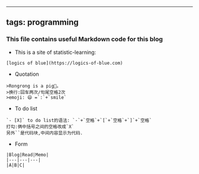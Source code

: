 
---
tags: programming
---
### This file contains useful Markdown code for this blog

- This is a site of statistic-learning:  
```
[logics of blue](https://logics-of-blue.com)
```

- Quotation
```
>Rongrong is a pig🐷。  
>换行:回车两次/句尾空格2次  
>emoji: 😄 =`:`+`smile`   
```
- To do list
```
`- [X]` to do list的语法: `-`+`空格`+`[`+`空格`+`]`+`空格`  
打勾:俩中括号之间的空格改成`X`  
另外``是代码块,中间内容显示为代码.
```

- Form
```
|Blog|Read|Memo|
|---|---|---|
|A|B|C|
```
